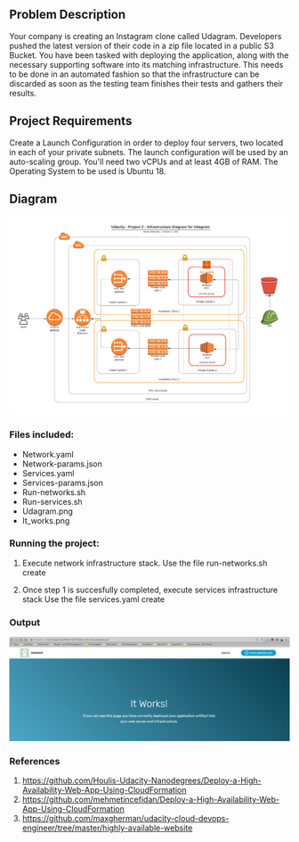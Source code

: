 ## Problem Description
Your company is creating an Instagram clone called Udagram. Developers pushed the latest version of their code in a zip file located in a public S3 Bucket.
You have been tasked with deploying the application, along with the necessary supporting software into its matching infrastructure.
This needs to be done in an automated fashion so that the infrastructure can be discarded as soon as the testing team finishes their tests and gathers their results.

## Project Requirements
Create a Launch Configuration in order to deploy four servers, two located in each of your private subnets. The launch configuration will be used by an auto-scaling group. You'll need two vCPUs and at least 4GB of RAM. The Operating System to be used is Ubuntu 18.

## Diagram
![Diagram](./Udagram.png)

### Files included:

- Network.yaml
- Network-params.json
- Services.yaml 
- Services-params.json
- Run-networks.sh
- Run-services.sh
- Udagram.png
- It_works.png

### Running the project:

1. Execute network infrastructure stack.
  Use the file run-networks.sh create

2. Once step 1 is succesfully completed, execute services infrastructure stack
  Use the file services.yaml create

### Output
![It Works](./It_works.png)

### References

1. https://github.com/Houlis-Udacity-Nanodegrees/Deploy-a-High-Availability-Web-App-Using-CloudFormation
2. https://github.com/mehmetincefidan/Deploy-a-High-Availability-Web-App-Using-CloudFormation
3. https://github.com/maxgherman/udacity-cloud-devops-engineer/tree/master/highly-available-website

